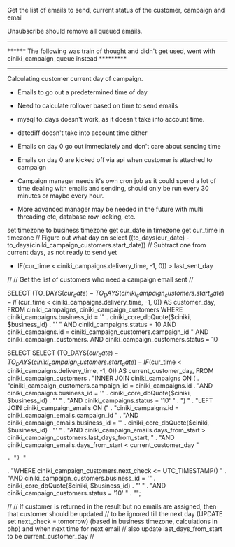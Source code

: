

Get the list of emails to send, current status of the customer, campaign and email

Unsubscribe should remove all queued emails.



****************************************************************************************************************
****** The following was train of thought and didn't get used, went with ciniki_campaign_queue instead ********* 
****************************************************************************************************************
Calculating customer current day of campaign.

- Emails to go out a predetermined time of day
- Need to calculate rollover based on time to send emails
- mysql to_days  doesn't work, as it doesn't take into account time.
- datediff doesn't take into account time either

- Emails on day 0 go out immediately and don't care about sending time
- Emails on day 0 are kicked off via api when customer is attached to campaign


- Campaign manager needs it's own cron job as it could spend a lot of time dealing with emails and sending, should only be run every 30 minutes or maybe every hour.
- More advanced manager may be needed in the future with multi threading etc, database row locking, etc.


set timezone to business timezone
get cur_date in timezone
get cur_time in timezone
// Figure out what day on
select 
((to_days(cur_date) - to_days(ciniki_campaign_customers.start_date))
// Subtract one from current days, as not ready to send yet
- IF(cur_time < ciniki_campaigns.delivery_time, -1, 0)) > last_sent_day

//
// Get the list of customers who need a campaign email sent
//

SELECT (TO_DAYS($cur_date) - TO_DAYS(ciniki_campaign_customers.start_date) - IF($cur_time < ciniki_campaigns.delivery_time, -1, 0)) AS customer_day,
FROM ciniki_campaigns, ciniki_campaign_customers
WHERE ciniki_campaigns.business_id = '" . ciniki_core_dbQuote($ciniki, $business_id) . "' "
AND ciniki_campaigns.status = 10
AND ciniki_campaigns.id = ciniki_campaign_customers.campaign_id "
AND ciniki_campaign_customers.
AND ciniki_campaign_customers.status = 10



SELECT 
SELECT (TO_DAYS($cur_date) - TO_DAYS(ciniki_campaign_customers.start_date) - IF($cur_time < ciniki_campaigns.delivery_time, -1, 0)) AS current_customer_day,
FROM ciniki_campaign_customers
. "INNER JOIN ciniki_campaigns ON (
	. "ciniki_campaign_customers.campaign_id = ciniki_campaigns.id
	. "AND ciniki_campaigns.business_id = '" . ciniki_core_dbQuote($ciniki, $business_id) . "' "
	. "AND ciniki_campaigns.status = '10' "
	. ") "
. "LEFT JOIN ciniki_campaign_emails ON ("
	. "ciniki_campaigns.id = ciniki_campaign_emails.campaign_id "
	. "AND ciniki_campaign_emails.business_id = '" . ciniki_core_dbQuote($ciniki, $business_id) . "' "
	. "AND ciniki_campaign_emails.days_from_start > ciniki_campaign_customers.last_days_from_start, "
	. "AND ciniki_campaign_emails.days_from_start < current_customer_day "

	. ") "
. "WHERE ciniki_campaign_customers.next_check <= UTC_TIMESTAMP() "
. "AND ciniki_campaign_customers.business_id = '" . ciniki_core_dbQuote($ciniki, $business_id) . "' "
. "AND ciniki_campaign_customers.status = '10' "
. "";

//
// If customer is returned in the result but no emails are assigned, then that customer should be updated
// to be ignored till the next day (UPDATE set next_check = tomorrow) (based in business timezone, calculations in php) and when next time for next email
// also update last_days_from_start to be current_customer_day
//


